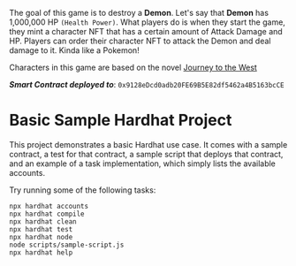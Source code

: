 
The goal of this game is to destroy a **Demon**. Let's say that **Demon** has 1,000,000 HP `(Health Power)`. What players do is when they start the game, they mint a character NFT that has a certain amount of Attack Damage and HP. Players can order their character NFT to attack the Demon and deal damage to it. Kinda like a Pokemon!

Characters in this game are based on the novel [Journey to the West](https://en.wikipedia.org/wiki/Journey_to_the_West)

***Smart Contract deployed to***: `0x9128eDcd0adb20FE69B5E82df5462a4B5163bcCE`


# Basic Sample Hardhat Project

This project demonstrates a basic Hardhat use case. It comes with a sample contract, a test for that contract, a sample script that deploys that contract, and an example of a task implementation, which simply lists the available accounts.

Try running some of the following tasks:

```shell
npx hardhat accounts
npx hardhat compile
npx hardhat clean
npx hardhat test
npx hardhat node
node scripts/sample-script.js
npx hardhat help
```
